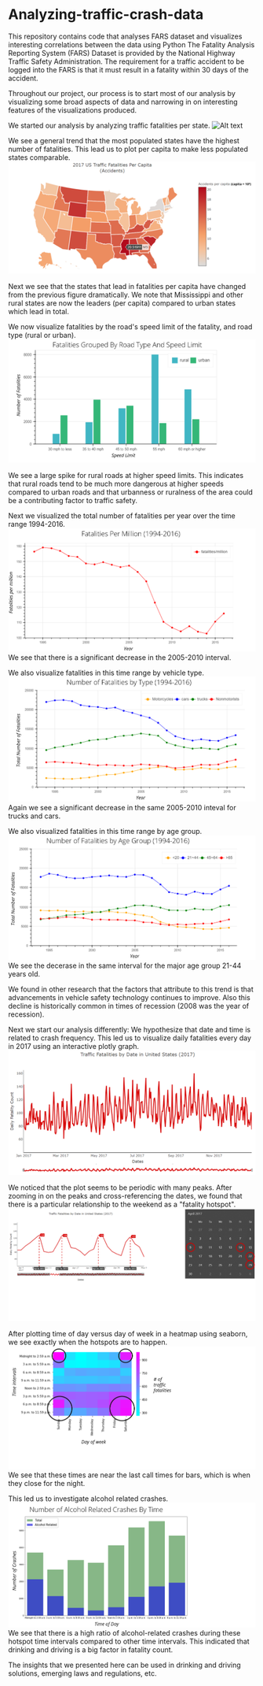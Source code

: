 # Analyzing-traffic-crash-data
This repository contains code that analyses FARS dataset and visualizes interesting correlations between the data using Python
The Fatality Analysis Reporting System (FARS) Dataset is provided by the National Highway Traffic Safety Administration.
The requirement for a traffic accident to be logged into the FARS is that it must result in a fatality within 30 days of the accident.

Throughout our project, our process is to start most of our analysis by visualizing some broad aspects of data and narrowing in on interesting features of the visualizations produced.


We started our analysis by analyzing traffic fatalities per state. 
![Alt text](Readme_Figures/Figure_1.png?raw=true "Figure 1. Total Accidents By State in 2017. Darker states like CA, TX, FL have a higher count
")

We see a general trend that the most populated states have the highest number of fatalities. This lead us to plot per capita to make less populated states comparable.
![Alt text](Readme_Figures/Figure_2.png?raw=true)

Next we see that the states that lead in fatalities per capita have changed from the previous figure dramatically. We note that Mississippi and other rural states are now the leaders (per capita) compared to urban states which lead in total.

We now visualize fatalities by the road's speed limit of the fatality, and road type (rural or urban).
![Alt text](Readme_Figures/Figure_3.png?raw=true)

We see a large spike for rural roads at higher speed limits.
This indicates that rural roads tend to be much more dangerous at higher speeds compared to urban roads and that urbanness or ruralness of the area could be a contributing factor to traffic safety.

Next we visualized the total number of fatalities per year over the time range 1994-2016.
![Alt text](Readme_Figures/Figure_4.png?raw=true)
We see that there is a significant decrease in the 2005-2010 interval.

We also visualize fatalities in this time range by vehicle type.
![Alt text](Readme_Figures/Figure_5.png?raw=true)
Again we see a significant decrease in the same 2005-2010 inteval for trucks and cars.

We also visualized fatalities in this time range by age group.
![Alt text](Readme_Figures/Figure_6.png?raw=true)
We see the decerase in the same interval for the major age group 21-44 years old.

We found in other research that the factors that attribute to this trend is that advancements in vehicle safety technology continues to improve. Also this decline is historically common in times of recession (2008 was the year of recession).

Next we start our analysis differently: We hypothesize that date and time is related to crash frequency.
This led us to visualize daily fatalities every day in 2017 using an interactive plotly graph.
![Alt text](Readme_Figures/Figure_7.png?raw=true)

We noticed that the plot seems to be periodic with many peaks.
After zooming in on the peaks and cross-referencing the dates, we found that there is a particular relationship to the weekend as a "fatality hotspot".
![Alt text](Readme_Figures/Figure_8.png?raw=true)

After plotting time of day versus day of week in a heatmap using seaborn, we see exactly when the hotspots are to happen.
![Alt text](Readme_Figures/Figure_9.png?raw=true)
We see that these times are near the last call times for bars, which is when they close for the night.

This led us to investigate alcohol related crashes.
![Alt text](Readme_Figures/Figure_10.png?raw=true)
We see that there is a high ratio of alcohol-related crashes during these hotspot time intervals compared to other time intervals.
This indicated that drinking and driving is a big factor in fatality count.

The insights that we presented here can be used in drinking and driving solutions, emerging laws and regulations, etc.



